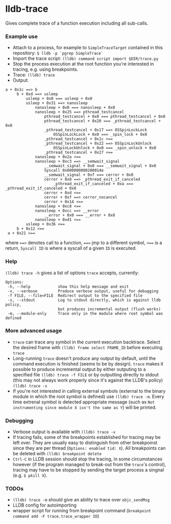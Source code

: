 lldb-trace
==========

Gives complete trace of a function execution including all sub-calls.

### Example use
* Attach to a process, for example to `SimpleTraceTarget` contained in this repository: ```$ lldb -p `pgrep SimpleTrace` ```
* Import the trace script: ```(lldb) command script import $DIR/trace.py```
* Stop the process execution at the root function you're interested in tracing, e.g. using breakpoints.
* Trace: ```(lldb) trace```
* Output: 
```
a + 0x1c ==> b
     b + 0xd ==> usleep
         usleep + 0x0 === usleep + 0x0
         usleep + 0x31 ==> nanosleep
             nanosleep + 0x0 === nanosleep + 0x0
             nanosleep + 0x25 ==> pthread_testcancel
                 pthread_testcancel + 0x0 === pthread_testcancel + 0x0
                 pthread_testcancel + 0x20 === _pthread_testcancel + 0x0
                 _pthread_testcancel + 0x17 ==> OSSpinLockLock
                     OSSpinLockLock + 0x0 === _spin_lock + 0x0
                 _pthread_testcancel + 0x1c <==
                 _pthread_testcancel + 0x22 ==> OSSpinLockUnlock
                     OSSpinLockUnlock + 0x0 === _spin_unlock + 0x0
                 _pthread_testcancel + 0x27 <==
             nanosleep + 0x2a <==
             nanosleep + 0xc3 ==> __semwait_signal
                 __semwait_signal + 0x0 === __semwait_signal + 0x0
                 Syscall 0x000000000200014e
                 __semwait_signal + 0xf === cerror + 0x0
                 cerror + 0x8 ==> _pthread_exit_if_canceled
                     _pthread_exit_if_canceled + 0xa === _pthread_exit_if_canceled + 0x0
                 cerror + 0xd <==
                 cerror + 0xf ==> cerror_nocancel
                 cerror + 0x14 <==
             nanosleep + 0xc8 <==
             nanosleep + 0xcc ==> __error
                 __error + 0x0 === __error + 0x0
             nanosleep + 0xd1 <==
         usleep + 0x36 <==
     b + 0x12 <==
 a + 0x21 <==
 ```
 where `==>` denotes call to a function, `===` jmp to a different symbol, `<==` is a return, `Syscall ID` is where a syscall of a given `ID` is executed.
 
 ### Help
 `(lldb) trace -h` gives a list of options `trace` accepts, currently:
 ```
Options:
  -h, --help            show this help message and exit
  -v, --verbose         Produce verbose output, useful for debugging
  -f FILE, --file=FILE  Redirect output to the specified file
  -s, --stdout          Log to stdout directly, which is against lldb policy,
                        but produces incremental output (flush works)
  -m, --module-only     Trace only in the module where root symbol was defined
  ```
 
 ### More advanced usage
 * `trace` can trace any symbol in the current execution backtrace. Select the desired frame with `(lldb) frame select FRAME_ID` before executing `trace`
 * Long-running `trace` doesn't produce any output by default, until the command execution is finished (seems to be by design). `trace` makes it possible to produce incremental output by either outputing to a specified file `(lldb) trace -f FILE` or by outputting directly to stdout (this may not always work properly since it's against the LLDB's policy) `(lldb) trace -s`
 * If you're not interested in calling external symbols (external to the binary module in which the root symbol is defined) use `(lldb) trace -m`. Every time extrenal symbol is detected appropriate message (such as `Not instrumenting since module X isn't the same as Y`) will be printed.
 
### Debugging
* Verbose output is available with `(lldb) trace -v`
* If tracing fails, some of the breakpoints established for tracing may be left over. They are usually easy to distinguish from other breakpoinst since they are per thread (`Options: enabled tid: X`). All breakpoints can be deleted with `(lldb) breakpoint delete`
* `Ctrl-C` in LLDB session should stop the tracing, in some circumstances however (if the program managed to break-out from the `trace`'s control), tracing may have to be stopped by sending the target process a singnal (e.g. `$ pkill X`).

### TODOs
* `(lldb) trace -m` should give an ability to trace over `objc_sendMsg`
* LLDB config for autoimporting
* wrapper script for running from breakpoint command (`breakpoint command add -F trace.trace_wrapper ID`)
 
